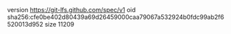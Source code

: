 version https://git-lfs.github.com/spec/v1
oid sha256:cfe0be402d80439a69d26459000caa79067a532924b0fdc99ab2f6520013d952
size 11209
